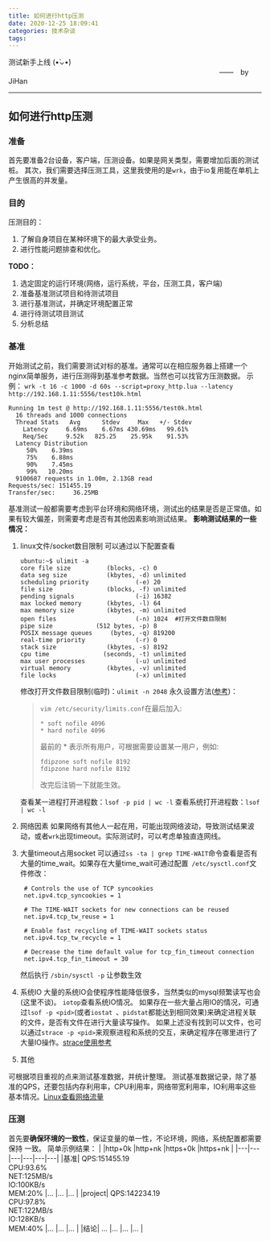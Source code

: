 ```yaml
---
title: 如何进行http压测
date: 2020-12-25 18:09:41
categories: 技术杂谈
tags:
---
```


测试新手上线 (•̀⌄•́)
　　　　　　　　　　　　　　　　　　　　　　　　　　　　　　——　by JiHan
* * *

<!-- more -->


## 如何进行http压测

### 准备
首先要准备2台设备，客户端，压测设备。如果是网关类型，需要增加后面的测试桩。
其次，我们需要选择压测工具，这里我使用的是`wrk`，由于io复用能在单机上产生很高的并发量。

### 目的
压测目的：
1. 了解自身项目在某种环境下的最大承受业务。
2. 进行性能问题排查和优化。

**TODO：**
1. 选定固定的运行环境(网络，运行系统，平台，压测工具，客户端)
2. 准备基准测试项目和待测试项目
3. 进行基准测试，并确定环境配置正常
4. 进行待测试项目测试
5. 分析总结

### 基准
开始测试之前，我们需要测试对标的基准。通常可以在相应服务器上搭建一个nginx简单服务，进行压测得到基准参考数据。当然也可以找官方压测数据。
示例：
`wrk -t 16 -c 1000 -d 60s --script=proxy_http.lua --latency http://192.168.1.11:5556/test10k.html`
```
Running 1m test @ http://192.168.1.11:5556/test0k.html
  16 threads and 1000 connections
  Thread Stats   Avg      Stdev     Max   +/- Stdev
    Latency     6.69ms    6.67ms 430.69ms   99.61%
    Req/Sec     9.52k   825.25    25.95k    91.53%
  Latency Distribution
     50%    6.39ms
     75%    6.88ms
     90%    7.45ms
     99%   10.20ms
  9100687 requests in 1.00m, 2.13GB read
Requests/sec: 151455.19
Transfer/sec:     36.25MB
```
基准测试一般都需要考虑到平台环境和网络环境，测试出的结果是否是正常值。如果有较大偏差，则需要考虑是否有其他因素影响测试结果。
**影响测试结果的一些情况：**
1. linux文件/socket数目限制
   可以通过以下配置查看
    ```
    ubuntu:~$ ulimit -a
    core file size          (blocks, -c) 0
    data seg size           (kbytes, -d) unlimited
    scheduling priority             (-e) 20
    file size               (blocks, -f) unlimited
    pending signals                 (-i) 16382
    max locked memory       (kbytes, -l) 64
    max memory size         (kbytes, -m) unlimited
    open files                      (-n) 1024  #打开文件数目限制
    pipe size            (512 bytes, -p) 8
    POSIX message queues     (bytes, -q) 819200
    real-time priority              (-r) 0
    stack size              (kbytes, -s) 8192
    cpu time               (seconds, -t) unlimited
    max user processes              (-u) unlimited
    virtual memory          (kbytes, -v) unlimited
    file locks                      (-x) unlimited
    ```
    修改打开文件数目限制(临时)：`ulimit -n 2048`
    永久设置方法([参考](https://blog.csdn.net/fdipzone/article/details/34588803))：
    >`vim /etc/security/limits.conf`在最后加入:
    >```
    >* soft nofile 4096
    >* hard nofile 4096
    >```
    >最前的 * 表示所有用户，可根据需要设置某一用户，例如:
    >```
    >fdipzone soft nofile 8192
    >fdipzone hard nofile 8192
    >```
    >改完后注销一下就能生效。

    查看某一进程打开进程数：`lsof -p pid | wc -l`
    查看系统打开进程数：`lsof | wc -l`

2. 网络因素
   如果网络有其他人一起在用，可能出现网络波动，导致测试结果波动，或者`wrk`出现timeout。实际测试时，可以考虑单独直连网线。
3. 大量timeout占用socket
   可以通过`ss -ta | grep TIME-WAIT`命令查看是否有大量的time_wait。如果存在大量time_wait可通过配置` /etc/sysctl.conf`文件修改：
   ```
    # Controls the use of TCP syncookies
    net.ipv4.tcp_syncookies = 1

    # The TIME-WAIT sockets for new connections can be reused
    net.ipv4.tcp_tw_reuse = 1

    # Enable fast recycling of TIME-WAIT sockets status
    net.ipv4.tcp_tw_recycle = 1

    # Decrease the time default value for tcp_fin_timeout connection
    net.ipv4.tcp_fin_timeout = 30
   ```
   然后执行 `/sbin/sysctl -p` 让参数生效
4. 系统IO
   大量的系统IO会使程序性能降低很多，当然类似的mysql频繁读写也会(这里不谈)。
   `iotop`查看系统IO情况。
   如果存在一些大量占用IO的情况，可通过`lsof -p <pid>`(或者`iostat `、`pidstat`都能达到相同效果)来确定进程关联的文件，是否有文件在进行大量读写操作。
   如果上述没有找到可以文件，也可以通过`strace -p <pid>`来观察进程和系统的交互，来确定程序在哪里进行了大量IO操作。[strace使用参考](https://www.linuxidc.com/Linux/2018-01/150654.htm)
5. 其他

可根据项目重视的点来测试基准数据，并统计整理。
测试基准数据记录，除了基准的QPS，还要包括内存利用率，CPU利用率，网络带宽利用率，IO利用率这些基本情况。[Linux查看网络流量](https://tlanyan.me/linux-traffic-commands/)

### 压测
首先要**确保环境的一致性**，保证变量的单一性，不论环境，网络，系统配置都需要保持 一致。
简单示例结果：
|	|http+0k	|http+nk	|https+0k	|https+nk	|
|---|---|---|---|---|---|
|基准|	QPS:151455.19<br>CPU:93.6%<br>NET:125MB/s<br>IO:100KB/s<br>MEM:20%	|...	|...	|...	|
|project|	QPS:142234.19<br>CPU:97.8%<br>NET:122MB/s<br>IO:128KB/s<br>MEM:40%	|...	|...	|...	|
|结论|	...	|...	|...	|...	|